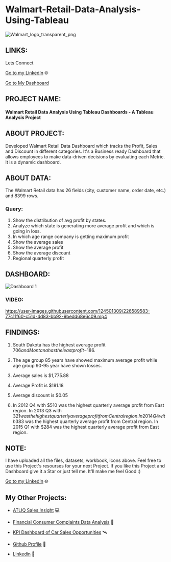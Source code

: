 # Walmart-Retail-Data-Analysis-Using-Tableau

![Walmart_logo_transparent_png](https://user-images.githubusercontent.com/124501309/227757204-52e53fee-0d9b-48d7-b1d3-dba73a932715.png)

## LINKS:

Lets Connect 

[Go to my LinkedIn](https://www.linkedin.com/in/gulshan-gedam-362905209/) 🌐

[Go to My Dashboard](https://public.tableau.com/app/profile/gulshan.gedam/viz/WalmartRetailDataAnalysisTableauDashboard/WalmartRetailDataAnalysis?publish=yes)

## PROJECT NAME:

#### Walmart Retail Data Analysis Using Tableau Dashboards - A Tableau Analysis Project

## ABOUT PROJECT:

Developed Walmart Retail Data Dashboard which tracks the Profit, Sales and Discount in different categories. It's a Business ready Dashboard that allows employees to make data-driven decisions by evaluating each Metric. It is a dynamic dashboard.

## ABOUT DATA:

The Walmart Retail data has 26 fields (city, customer name, order date, etc.) and 8399 rows.

### Query:
  
  1. Show the distribution of avg profit by states. 
  2. Analyze which state is generating more average profit and which is going in loss.
  3. In which age range company is getting maximum profit
  4. Show the average sales
  5. Show the average profit
  6. Show the average discount
  7. Regional quarterly profit

## DASHBOARD: 

![Dashboard 1](https://user-images.githubusercontent.com/124501309/226589494-7fe7f21e-e83c-464b-b537-0f6f39cd2b8e.png)

### VIDEO:



https://user-images.githubusercontent.com/124501309/226589583-77c11f60-c51d-4d83-bb92-9bedd68e6c09.mp4

## FINDINGS:
  
  1. South Dakota has the highest average profit $706 and Montana has the least profit -$186.
  
  2. The age group 85 years have showed maximum average profit while age group 90-95 year have shown losses.
  
  3. Average sales is $1,775.88
  
  4. Average Profit is $181.18
  
  5. Average discount is $0.05

  6. In 2012 Q4 with $510 was the highest quarterly average profit from East region. In 2013 Q3 with $321 was the highest 
     quarterly average profit from Central region. In 2014 Q4 with$383 was the highest quarterly average profit from Central region. 
     In 2015 Q1 with $284 was the highest quarterly average profit from East region.

## NOTE:

I have uploaded all the files, datasets, workbook, icons above. Feel free to use this Project's resourses for your next Project. If you like this Project and Dashboard give it a Star or just tell me. It'll make me feel Good :)

[Go to my LinkedIn](https://www.linkedin.com/in/gulshan-gedam-362905209/) 🌐

## My Other Projects:

- [ATLIQ Sales Insight](https://github.com/gulshang7/ATLIQ_Sales_Insight_Data_Analysis_using_SQL_and_Tableau) 💻

- [Financial Consumer Complaints Data Analysis](https://github.com/gulshang7/Financial-Consumer-Complaints-Data-Analysis-Using-Tableau-Dashboard) 📜

- [KPI Dashboard of Car Sales Opportunities](https://github.com/gulshang7/KPI_Dashboard_of_Car_sales_Win_Loss_Data_Analysis_using_Excel_and_Tableau) 🛰️

- [Github Profile](https://github.com/gulshang7) 🧮

- [Linkedin](https://www.linkedin.com/in/gulshan-gedam-362905209/) 🤝
